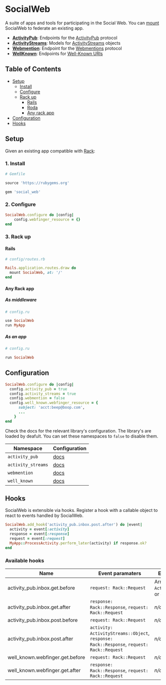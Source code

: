# SocialWeb

A suite of apps and tools for participating in the Social Web. You can [mount](#setup)
SocialWeb to federate an existing app.

* [**ActivityPub**](https://github.com/social-web/social_web/tree/master/activity_pub): Endpoints for the [ActivityPub](https://activitypub.rocks/) protocol
* [**ActivityStreams**](https://github.com/social-web/social_web/tree/master/activity_streams): Models for [ActivityStreams](https://www.w3.org/TR/activitystreams-core/) objects
* [**Webmention**](https://github.com/social-web/social_web/tree/master/webmention): Endpoint for the [Webmentions](https://webmention.net/) protocol
* [**WellKnown**](https://github.com/social-web/social_web/tree/master/well_known): Endpoints for [Well-Known URIs](https://tools.ietf.org/html/rfc5785)

## Table of Contents

* [Setup](#setup)
  * [Install](#1-install)
  * [Configure](#2-configure)
  * [Rack up](#3-rack-up)
    * [Rails](#rails)
    * [Roda](#roda)
    * [Any rack app](#any-rack-app)
* [Configuration](#configuration)
* [Hooks](#hooks)

## Setup

Given an existing app compatible with [Rack](https://rack.github.io/):

### 1. Install

```ruby
# Gemfile

source 'https://rubygems.org'

gem 'social_web'
```

### 2. Configure

```ruby
SocialWeb.configure do |config|
    config.webfinger_resource = {}
end
```

### 3. Rack up

#### Rails

```ruby
# config/routes.rb

Rails.application.routes.draw do
  mount SocialWeb, at: '/'
end
```

#### Any Rack app

##### As middleware

```ruby
# config.ru

use SocialWeb
run MyApp
```

##### As an app
```ruby
# config.ru

run SocialWeb
```

## Configuration

```ruby
SocialWeb.configure do |config|
  config.activity_pub = true
  config.activity_streams = true
  config.webmention = false
  config.well_known.webfinger_resource = {
      subject: 'acct:beep@boop.com',
      ...
    }
end
```

Check the docs for the relevant library's configuration. The library's are 
loaded by deafult. You can set these namespaces to `false` to disable them.

| Namespace          | Configuration
| ------------------ |---------------------------------------------------------------------
| `activity_pub`     | [docs](https://github.com/social-web/activity_pub#configuration)
| `activity_streams` | [docs](https://github.com/social-web/activity_streams#configuration)
| `webmention`       | [docs](https://github.com/social-web/webmention#configuration)
| `well_known`       | [docs](https://github.com/social-web/well_known#configuration)

## Hooks

SocialWeb is extensible via hooks. Register a hook with a callable object to
react to events handled by SocialWeb.

```ruby
SocialWeb.add_hook('activity_pub.inbox.post.after') do |event|
  activity = event[:activity]
  response = event[:response]
  request = event[:request] 
  MyApp::ProcessActivity.perform_later(activity) if response.ok?
end
```

### Available hooks

| Name                             | Event paramaters                                                                            | Expected return value
| -------------------------------- | ------------------------------------------------------------------------------------------- | --------------------------------------------
| activity_pub.inbox.get.before    | `request: Rack::Request`                                                                    | Array of `ActivityStreams::Object`s or JSON
| activity_pub.inbox.get.after     | `response: Rack::Response`, `request: Rack::Request`                                        | *n/a*
| activity_pub.inbox.post.before   | `request: Rack::Request`                                                                    | *n/a*
| activity_pub.inbox.post.after    | `activity: ActivityStreams::Object`, `response: Rack::Response`, `request: Rack::Request`   | *n/a*
| well_known.webfinger.get.before  | `request: Rack::Request`                                                                    | *n/a*
| well_known.webfinger.get.after   | `response: Rack::Response`, `request: Rack::Request`                                        | *n/a*
